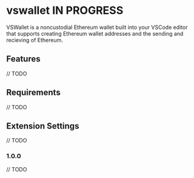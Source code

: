 # vswallet IN PROGRESS

VSWallet is a noncustodial Ethereum wallet built into your VSCode editor that supports creating Ethereum wallet addresses and the sending and recieving of Ethereum.
## Features

// TODO

## Requirements

// TODO

## Extension Settings

// TODO

### 1.0.0

// TODO
